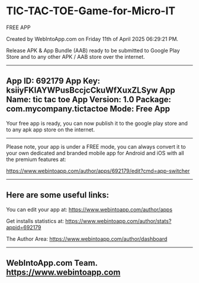 # TIC-TAC-TOE-Game-for-Micro-IT

FREE APP

Created by WebIntoApp.com on Friday 11th of April 2025 06:29:21 PM.

Release APK & App Bundle (AAB) ready to be submitted to Google Play Store 
and to any other APK / AAB store over the internet.

-------------------------------------
App ID:			692179
App Key:		ksiiyFKlAYWPusBccjcCkuWfXuxZLSyw
App Name:		tic tac toe
App Version:	1.0
Package:		com.mycompany.tictactoe
Mode:			Free App
-------------------------------------

Your free app is ready, you can now publish it to the 
google play store and to any apk app store on the internet.

-------------------------------------
Please note, your app is under a FREE mode, you can always 
convert it to your own dedicated and branded mobile app for 
Android and iOS with all the premium features at:

https://www.webintoapp.com/author/apps/692179/edit?cmd=app-switcher

-------------------------------------
Here are some useful links:
-------------------------------------

You can edit your app at:
https://www.webintoapp.com/author/apps

Get installs statistics at:
https://www.webintoapp.com/author/stats?appid=692179

The Author Area:
https://www.webintoapp.com/author/dashboard

-------------------------------------
WebIntoApp.com Team.
https://www.webintoapp.com
-------------------------------------

